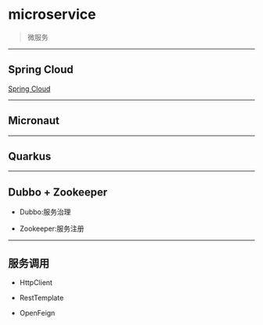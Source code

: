 # microservice
> 微服务



---
## Spring Cloud
[Spring Cloud](./spring_cloud/spring_cloud.md)

---
## Micronaut


---
## Quarkus

---


## Dubbo + Zookeeper
- Dubbo:服务治理


- Zookeeper:服务注册


---


## 服务调用

- HttpClient

- RestTemplate

- OpenFeign